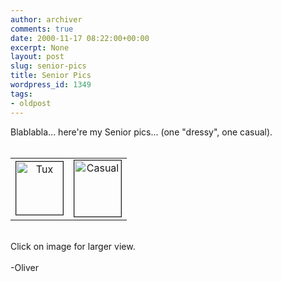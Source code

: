 ```yaml
---
author: archiver
comments: true
date: 2000-11-17 08:22:00+00:00
excerpt: None
layout: post
slug: senior-pics
title: Senior Pics
wordpress_id: 1349
tags:
- oldpost
---
```


Blablabla... here're my Senior pics... (one "dressy", one casual).<br /><br /><table width=100% border=0 align=center><tr><td width=50% align=center valign=center><center><a href="http://www.oliverweb.com/stuff/tux.jpg"><img src="http://www.oliverweb.com/newsimages/tuxsmall.jpg" width=75 height=85 border=1 alt="Tux"></a></center></td><td width=50% align=center valign=center><center><a href="http://www.oliverweb.com/stuff/oliver2000.jpg"><img src="http://www.oliverweb.com/newsimages/oliver2000small.jpg" width=75 height=90 border=1 alt="Casual"></a></center></td></tr></table><br />Click on image for larger view.<br /><br />-Oliver